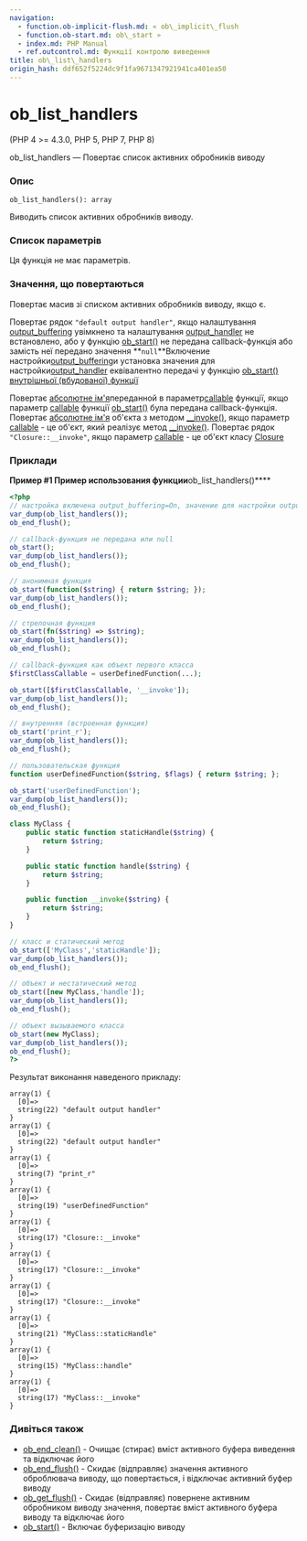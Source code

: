 ```yaml
---
navigation:
  - function.ob-implicit-flush.md: « ob\_implicit\_flush
  - function.ob-start.md: ob\_start »
  - index.md: PHP Manual
  - ref.outcontrol.md: Функції контролю виведення
title: ob\_list\_handlers
origin_hash: ddf652f5224dc9f1fa9671347921941ca401ea50
---
```

# ob\_list\_handlers

(PHP 4 >= 4.3.0, PHP 5, PHP 7, PHP 8)

ob\_list\_handlers — Повертає список активних обробників виводу

### Опис

```methodsynopsis
ob_list_handlers(): array
```

Виводить список активних обробників виводу.

### Список параметрів

Ця функція не має параметрів.

### Значення, що повертаються

Повертає масив зі списком активних обробників виводу, якщо є.

Повертає рядок `"default output handler"`, якщо налаштування [output\_buffering](outcontrol.configuration.md#ini.output-buffering) увімкнено та налаштування [output\_handler](outcontrol.configuration.md#ini.output-handler) не встановлено, або у функцію [ob\_start()](function.ob-start.md) не передана callback-функція або замість неї передано значення \*\*`null`\*\*Включение настройки[output\_buffering](outcontrol.configuration.md#ini.output-buffering)и установка значения для настройки[output\_handler](outcontrol.configuration.md#ini.output-handler) еквівалентно передачі у функцію [ob\_start()](function.ob-start.md) [внутрішньої (вбудованої) функції](functions.internal.md)

Повертає [абсолютне ім'я](language.namespaces.basics.md)переданной в параметр[callable](language.types.callable.md) функції, якщо параметр [callable](language.types.callable.md) функції [ob\_start()](function.ob-start.md) була передана callback-функція. Повертає [абсолютне ім'я](language.namespaces.basics.md) об'єкта з методом [\_\_invoke()](language.oop5.magic.md#language.oop5.magic.invoke), якщо параметр [callable](language.types.callable.md) - це об'єкт, який реалізує метод [\_\_invoke()](language.oop5.magic.md#language.oop5.magic.invoke). Повертає рядок `"Closure::__invoke"`, якщо параметр [callable](language.types.callable.md) - це об'єкт класу [Closure](class.closure.md)

### Приклади

**Пример #1 Пример использования функции**ob\_list\_handlers()\*\*\*\*

```php
<?php
// настройка включена output_buffering=On, значение для настройки output_handler не установлено
var_dump(ob_list_handlers());
ob_end_flush();

// callback-функция не передана или null
ob_start();
var_dump(ob_list_handlers());
ob_end_flush();

// анонимная функция
ob_start(function($string) { return $string; });
var_dump(ob_list_handlers());
ob_end_flush();

// стрелочная функция
ob_start(fn($string) => $string);
var_dump(ob_list_handlers());
ob_end_flush();

// callback-функция как объект первого класса
$firstClassCallable = userDefinedFunction(...);

ob_start([$firstClassCallable, '__invoke']);
var_dump(ob_list_handlers());
ob_end_flush();

// внутренняя (встроенная функция)
ob_start('print_r');
var_dump(ob_list_handlers());
ob_end_flush();

// пользовательская функция
function userDefinedFunction($string, $flags) { return $string; };

ob_start('userDefinedFunction');
var_dump(ob_list_handlers());
ob_end_flush();

class MyClass {
    public static function staticHandle($string) {
        return $string;
    }

    public static function handle($string) {
        return $string;
    }

    public function __invoke($string) {
        return $string;
    }
}

// класс и статический метод
ob_start(['MyClass','staticHandle']);
var_dump(ob_list_handlers());
ob_end_flush();

// объект и нестатический метод
ob_start([new MyClass,'handle']);
var_dump(ob_list_handlers());
ob_end_flush();

// объект вызываемого класса
ob_start(new MyClass);
var_dump(ob_list_handlers());
ob_end_flush();
?>
```

Результат виконання наведеного прикладу:

```
array(1) {
  [0]=>
  string(22) "default output handler"
}
array(1) {
  [0]=>
  string(22) "default output handler"
}
array(1) {
  [0]=>
  string(7) "print_r"
}
array(1) {
  [0]=>
  string(19) "userDefinedFunction"
}
array(1) {
  [0]=>
  string(17) "Closure::__invoke"
}
array(1) {
  [0]=>
  string(17) "Closure::__invoke"
}
array(1) {
  [0]=>
  string(17) "Closure::__invoke"
}
array(1) {
  [0]=>
  string(21) "MyClass::staticHandle"
}
array(1) {
  [0]=>
  string(15) "MyClass::handle"
}
array(1) {
  [0]=>
  string(17) "MyClass::__invoke"
}
```

### Дивіться також

-   [ob\_end\_clean()](function.ob-end-clean.md) \- Очищає (стирає) вміст активного буфера виведення та відключає його
-   [ob\_end\_flush()](function.ob-end-flush.md) \- Скидає (відправляє) значення активного оброблювача виводу, що повертається, і відключає активний буфер виводу
-   [ob\_get\_flush()](function.ob-get-flush.md) \- Скидає (відправляє) повернене активним обробником виводу значення, повертає вміст активного буфера виводу та відключає його
-   [ob\_start()](function.ob-start.md) \- Включає буферизацію виводу
